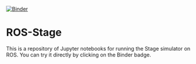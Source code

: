 [![Binder](https://mybinder.org/badge.svg)](https://mybinder.org/v2/gh/RobInLabUJI/ROS-Stage/master)
# ROS-Stage
This is a repository of Jupyter notebooks for running the Stage simulator on ROS. You can try it directly by clicking on the Binder badge.
